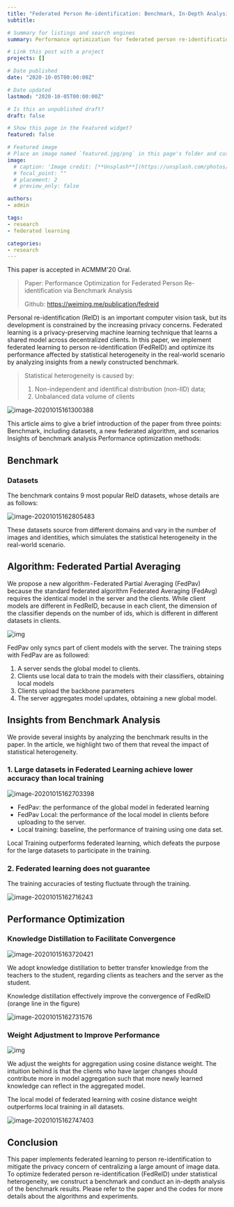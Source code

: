 ```yaml
---
title: "Federated Person Re-identification: Benchmark, In-Depth Analysis, and Performance Optimization"
subtitle:  

# Summary for listings and search engines
summary: Performance optimization for federated person re-identification via benchmark analysis.

# Link this post with a project
projects: []

# Date published
date: "2020-10-05T00:00:00Z"

# Date updated
lastmod: "2020-10-05T00:00:00Z"

# Is this an unpublished draft?
draft: false

# Show this page in the Featured widget?
featured: false

# Featured image
# Place an image named `featured.jpg/png` in this page's folder and customize its options here.
image:
  # caption: 'Image credit: [**Unsplash**](https://unsplash.com/photos/CpkOjOcXdUY)'
  # focal_point: ""
  # placement: 2
  # preview_only: false

authors:
- admin

tags:
- research
- federated learning

categories:
- research
---
```


This paper is accepted in ACMMM'20 Oral.

>Paper: Performance Optimization for Federated Person Re-identification via Benchmark Analysis
>
>Github: https://weiming.me/publication/fedreid

Personal re-identification (ReID) is an important computer vision task, but its development is constrained by the increasing privacy concerns. Federated learning is a privacy-preserving machine learning technique that learns a shared model across decentralized clients. In this paper, we implement federated learning to person re-identification (FedReID) and optimize its performance affected by statistical heterogeneity in the real-world scenario by analyzing insights from a newly constructed benchmark.

> Statistical heterogeneity is caused by:
> 1. Non-independent and identifical distribution (non-IID) data;
> 2. Unbalanced data volume of clients

![image-20201015161300388](https://imgur.com/wGgcOPT.png)

This article aims to give a brief introduction of the paper from three points:
Benchmark, including datasets, a new federated algorithm, and scenarios
Insights of benchmark analysis
Performance optimization methods:

## Benchmark

### Datasets
The benchmark contains 9 most popular ReID datasets, whose details are as follows:

![image-20201015162805483](https://imgur.com/gihH7Ug.png)

These datasets source from different domains and vary in the number of images and identities, which simulates the statistical heterogeneity in the real-world scenario.

## Algorithm: Federated Partial Averaging

We propose a new algorithm - Federated Partial Averaging (FedPav) because the standard federated algorithm Federated Averaging (FedAvg) requires the identical model in the server and the clients. While client models are different in FedReID, because in each client, the dimension of the classifier depends on the number of ids, which is different in different datasets in clients.

![img](https://imgur.com/2kB35i5.png)

FedPav only syncs part of client models with the server. The training steps with FedPav are as followed:

1. A server sends the global model to clients.
2. Clients use local data to train the models with their classifiers, obtaining local models
3. Clients upload the backbone parameters
4. The server aggregates model updates, obtaining a new global model.

## Insights from Benchmark Analysis
We provide several insights by analyzing the benchmark results in the paper. In the article, we highlight two of them that reveal the impact of statistical heterogeneity.

### 1. Large datasets in Federated Learning achieve lower accuracy than local training

![image-20201015162703398](https://imgur.com/x04ImWW.png)

* FedPav: the performance of the global model in federated learning
* FedPav Local: the performance of the local model in clients before uploading to the server.
* Local training: baseline, the performance of training using one data set.

Local Training outperforms federated learning, which defeats the purpose for the large datasets to participate in the training.

### 2. Federated learning does not guarantee

The training accuracies of testing fluctuate through the training.

![image-20201015162716243](https://imgur.com/DlFdKn6.png)

## Performance Optimization

### Knowledge Distillation to Facilitate Convergence

![image-20201015163720421](https://imgur.com/bNGvxkI.png)
<!-- ![img](https://i.imgur.com/lpVt8Ip.png) -->

We adopt knowledge distillation to better transfer knowledge from the teachers to the student, regarding clients as teachers and the server as the student.

Knowledge distillation effectively improve the convergence of FedReID (orange line in the figure)

![image-20201015162731576](https://imgur.com/WKXbXbj.png)


### Weight Adjustment to Improve Performance

![img](https://imgur.com/nTU2VcI.png)
<!-- ![img](https://i.imgur.com/HnPpG2E.png) -->

We adjust the weights for aggregation using cosine distance weight. The intuition behind is that the clients who have larger changes should contribute more in model aggregation such that more newly learned knowledge can reflect in the aggregated model.

The local model of federated learning with cosine distance weight outperforms local training in all datasets.

![image-20201015162747403](https://imgur.com/kJuZCv4.png)

## Conclusion

This paper implements federated learning to person re-identification to mitigate the privacy concern of centralizing a large amount of image data. To optimize federated person re-identification (FedReID) under statistical heterogeneity, we construct a benchmark and conduct an in-depth analysis of the benchmark results.
Please refer to the paper and the codes for more details about the algorithms and experiments.
